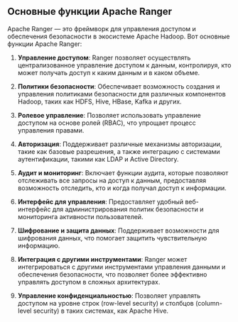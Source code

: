 ## Основные функции Apache Ranger

Apache Ranger — это фреймворк для управления доступом и обеспечения безопасности в экосистеме Apache Hadoop. Вот основные функции Apache Ranger:

1. **Управление доступом**: Ranger позволяет осуществлять централизованное управление доступом к данным, контролируя, кто может получать доступ к каким данным и в каком объеме.

2. **Политики безопасности**: Обеспечивает возможность создания и управления политиками безопасности для различных компонентов Hadoop, таких как HDFS, Hive, HBase, Kafka и других.

3. **Ролевое управление**: Позволяет использовать управление доступом на основе ролей (RBAC), что упрощает процесс управления правами.

4. **Авторизация**: Поддерживает различные механизмы авторизации, такие как базовые разрешения, а также интеграцию с системами аутентификации, такими как LDAP и Active Directory.

5. **Аудит и мониторинг**: Включает функции аудита, которые позволяют отслеживать все запросы на доступ к данным, предоставляя возможность отследить, кто и когда получал доступ к информации.

6. **Интерфейс для управления**: Предоставляет удобный веб-интерфейс для администрирования политик безопасности и мониторинга активности пользователей.

7. **Шифрование и защита данных**: Поддерживает возможности для шифрования данных, что помогает защитить чувствительную информацию.

8. **Интеграция с другими инструментами**: Ranger может интегрироваться с другими инструментами управления данными и обеспечения безопасности, что позволяет более эффективно управлять доступом в сложных архитектурах.

9. **Управление конфиденциальностью**: Позволяет управлять доступом на уровне строк (row-level security) и столбцов (column-level security) в таких системах, как Apache Hive.